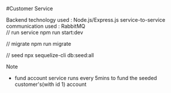 #Customer Service

Backend technology used : Node.js/Express.js
service-to-service communication used : RabbitMQ  
//
run service
npm run start:dev

//
migrate
npm run migrate

//
seed
npx sequelize-cli db:seed:all 

Note
- fund account service runs every 5mins to fund the seeded customer's(with id 1) account
